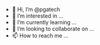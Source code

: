 - 👋 Hi, I’m @pgatech
- 👀 I’m interested in ...
- 🌱 I’m currently learning ...
- 💞️ I’m looking to collaborate on ...
- 📫 How to reach me ...

<!---
pgatech/pgatech is a ✨ special ✨ repository because its `README.md` (this file) appears on your GitHub profile.
You can click the Preview link to take a look at your changes.
--->
